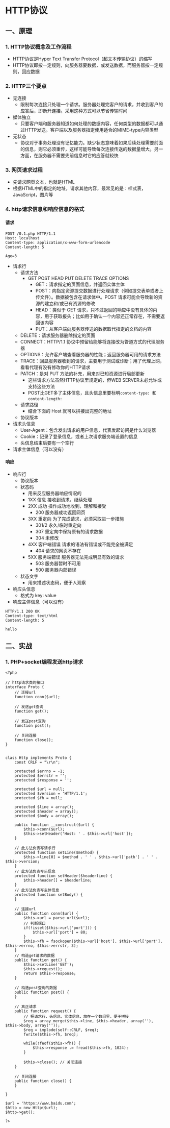 # HTTP协议
## 一、原理
### 1. HTTP协议概念及工作流程
+ HTTP协议是Hyper Text Transfer Protocol（超文本传输协议）的缩写
+ HTTP协议即按一定规则，向服务器要数据，或发送数据，而服务器按一定规则，回应数据
### 2. HTTP三个要点
+ 无连接
  - 限制每次连接只处理一个请求。服务器处理完客户的请求，并收到客户的应答后，即断开连接。采用这种方式可以节省传输时间
+ 媒体独立
  - 只要客户端和服务器知道如何处理的数据内容，任何类型的数据都可以通过HTTP发送。客户端以及服务器指定使用适合的MIME-type内容类型
+ 无状态
  - 协议对于事务处理没有记忆能力。缺少状态意味着如果后续处理需要前面的信息，则它必须重传，这样可能导致每次连接传送的数据量增大。另一方面，在服务器不需要先前信息时它的应答就较快
### 3. 网页请求过程
+ 先请求网页文本，也就是HTML
+ 根据HTML中的指定的地址，请求其他内容，最常见的是：样式表，JavaScript，图片等
### 4. http请求信息和响应信息的格式
#### 请求
  ```
  POST /0.1.php HTTP/1.1
  Host: localhost
  Content-type: application/x-www-form-urlencode
  Content-length: 5
  
  Age=3
  ```
  - 请求行
    * 请求方法
      * GET POST HEAD PUT DELETE TRACE OPTIONS
        * GET：请求指定的页面信息，并返回实体主体
        * POST：向指定资源提交数据进行处理请求（例如提交表单或者上传文件）。数据被包含在请求体中。POST 请求可能会导致新的资源的建立和/或已有资源的修改
        * HEAD：类似于 GET 请求，只不过返回的响应中没有具体的内容，用于获取报头；比如用于确认一个内容还正常存在，不需要返回该内容
        * PUT：从客户端向服务器传送的数据取代指定的文档的内容
	* DELETE：请求服务器删除指定的页面
	* CONNECT：HTTP/1.1 协议中预留给能够将连接改为管道方式的代理服务器
	* OPTIONS：允许客户端查看服务器的性能；返回服务器可用的请求方法
	* TRACE：回显服务器收到的请求，主要用于测试或诊断；用了代理上网，看看代理有没有修改你的HTTP请求
	* PATCH：是对 PUT 方法的补充，用来对已知资源进行局部更新
      * 这些请求方法虽然HTTP协议里规定的，但WEB SERVER未必允许或支持这些方法
      * POST比GET多了主体信息，且头信息里要标明`content-type: `和`content-length: `
    * 请求路径
      * 结合下面的 Host 就可以拼接出完整的地址
    * 协议版本
  - 请求头信息
    * User-Agent：包含发出请求的用户信息，代表发起访问是什么浏览器
    * Cookie：记录了登录信息，或者上次请求服务端设置的信息
    * 头信息结束后要有一个空行
  - 请求主体信息（可以没有）

#### 响应
  - 响应行
    * 协议版本
    * 状态码 
      * 用来反应服务器响应情况的
      * 1XX 信息 接收到请求，继续处理
      * 2XX 成功 操作成功地收到，理解和接受
        * 200 服务器成功返回网页
      * 3XX 重定向 为了完成请求，必须采取进一步措施
        * 301/2 永久/临时重定向
        * 307 重定向中保持原有的请求数据 
        * 304 未修改
      * 4XX 客户端错误 请求的语法有错误或不能完全被满足
        * 404 请求的网页不存在
      * 5XX 服务端错误 服务器无法完成明显有效的请求
        * 503 服务器暂时不可用
        * 500 服务器内部错误
    * 状态文字
      * 用来描述状态码，便于人观察 
  - 响应头信息
    * 格式为 key: value
  - 响应主体信息（可以没有）
  ```
  HTTP/1.1 200 OK
  Content-type: text/html
  Content-length: 5
  
  hello
  ```
## 二、实战
### 1. PHP+socket编程发送http请求
```
<?php

// http请求类的接口
interface Proto {
	// 连接url
	function conn($url);

	// 发送get查询
	function get();

	// 发送post查询
	function post();

	// 关闭连接
	function close();
}


class Http implements Proto {
	const CRLF = "\r\n";
	
	protected $errno = -1;
	protected $errstr = '';
	protected $response = '';

	protected $url = null;
	protected $version = 'HTTP/1.1';
	protected $fh = null;

	protected $line = array();
	protected $header = array();
	protected $body = array();

	public function __construct($url) {
		$this->conn($url);
		$this->setHeader('Host: ' . $this->url['host']);
	}

	// 此方法负责写请求行
	protected function setLine($method) {
		$this->line[0] = $method . ' ' . $this->url['path'] . ' ' . $this->version;
	}
	// 此方法负责写头信息
	protected function setHeader($headerline) {
		$this->header[] = $headerline;
	}
	// 此方法负责写主体信息
	protected function setBody() {
	}

	// 连接url
	public function conn($url) {
		$this->url = parse_url($url);
		// 判断端口
		if(!isset($this->url['port'])) {
			$this->url['port'] = 80;
		}
		$this->fh = fsockopen($this->url['host'], $this->url['port'], $this->errno, $this->errstr, 3);
	}
	// 构造get请求的数据
	public function get() {
		$this->setLine('GET');
		$this->request();
		return $this->response;
	}

	// 构造post查询的数据
	public function post() {
	}

	// 真正请求
	public function request() {
		// 把请求行，头信息，实体信息，放在一个数组里，便于拼接
		$req = array_merge($this->line, $this->header, array(''), $this->body, array(''));
		$req = implode(self::CRLF, $req);
		fwrite($this->fh, $req);
		
		while(!feof($this->fh)) {
			$this->response .= fread($this->fh, 1024);
		}

		$this->close(); // 关闭连接
	}

	// 关闭连接
	public function close() {
	}	

}

$url = 'https://www.baidu.com';
$http = new Http($url);
$http->get();

?>
```
### 
